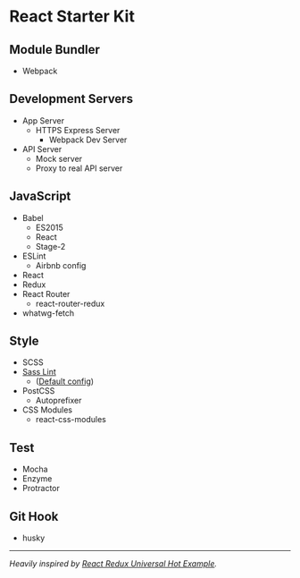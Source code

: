 # React Starter Kit

## Module Bundler
- Webpack

## Development Servers
- App Server
  - HTTPS Express Server
    - Webpack Dev Server
- API Server
  - Mock server
  - Proxy to real API server

## JavaScript
- Babel
  - ES2015
  - React
  - Stage-2
- ESLint
  - Airbnb config
- React
- Redux
- React Router
  - react-router-redux
- whatwg-fetch

## Style
- SCSS
- [Sass Lint](https://github.com/sasstools/sass-lint)
  - ([Default config](https://github.com/sasstools/sass-lint/blob/master/lib/config/sass-lint.yml))
- PostCSS
  - Autoprefixer
- CSS Modules
  - react-css-modules

## Test
- Mocha
- Enzyme
- Protractor

## Git Hook
- husky

---
*Heavily inspired by [React Redux Universal Hot Example](https://github.com/erikras/react-redux-universal-hot-example).*
